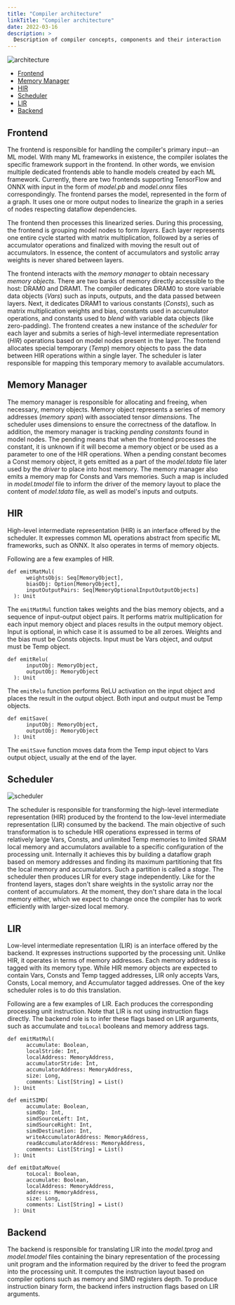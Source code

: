 ```yaml
---
title: "Compiler architecture"
linkTitle: "Compiler architecture"
date: 2022-03-16
description: >
  Description of compiler concepts, components and their interaction
---
```


![architecture](/images/compiler/architecture.png)

- [Frontend](#frontend)
- [Memory Manager](#memory_manager)
- [HIR](#hir)
- [Scheduler](#scheduler)
- [LIR](#lir)
- [Backend](#backend)

## Frontend

The frontend is responsible for handling the compiler's primary input--an ML model. With many ML frameworks in existence, the compiler isolates the specific framework support in the frontend. In other words, we envision multiple dedicated frontends able to handle models created by each ML framework. Currently, there are two frontends supporting TensorFlow and ONNX with input in the form of _model.pb_ and _model.onnx_ files correspondingly. The frontend parses the model, represented in the form of a graph. It uses one or more output nodes to linearize the graph in a series of nodes respecting dataflow dependencies.

The frontend then processes this linearized series. During this processing, the frontend is grouping model nodes to form _layers_. Each layer represents one entire cycle started with matrix multiplication, followed by a series of accumulator operations and finalized with moving the result out of accumulators. In essence, the content of accumulators and systolic array weights is never shared between layers.

The frontend interacts with the _memory manager_ to obtain necessary _memory objects_. There are two banks of memory directly accessible to the host: DRAM0 and DRAM1. The compiler dedicates DRAM0 to store variable data objects (_Vars_) such as inputs, outputs, and the data passed between layers. Next, it dedicates DRAM1 to various constants (_Consts_), such as matrix multiplication weights and bias, constants used in accumulator operations, and constants used to _blend_ with variable data objects (like zero-padding). The frontend creates a new instance of the _scheduler_ for each layer and submits a series of high-level intermediate representation (_HIR_) operations based on model nodes present in the layer. The frontend allocates special temporary (_Temp_) memory objects to pass the data between HIR operations within a single layer. The scheduler is later responsible for mapping this temporary memory to available accumulators.

## Memory Manager

The memory manager is responsible for allocating and freeing, when necessary, memory objects. Memory object represents a series of memory addresses (_memory span_) with associated tensor _dimensions_. The scheduler uses dimensions to ensure the correctness of the dataflow. In addition, the memory manager is tracking _pending constants_ found in model nodes. The pending means that when the frontend processes the constant, it is unknown if it will become a memory object or be used as a parameter to one of the HIR operations. When a pending constant becomes a Const memory object, it gets emitted as a part of the _model.tdata_ file later used by the _driver_ to place into host memory. The memory manager also emits a memory map for Consts and Vars memories. Such a map is included in _model.tmodel_ file to inform the driver of the memory layout to place the content of _model.tdata_ file, as well as model's inputs and outputs.

## HIR

High-level intermediate representation (HIR) is an interface offered by the scheduler. It expresses common ML operations abstract from specific ML frameworks, such as ONNX. It also operates in terms of memory objects.

Following are a few examples of HIR.

```
def emitMatMul(
      weightsObjs: Seq[MemoryObject],
      biasObj: Option[MemoryObject],
      inputOutputPairs: Seq[MemoryOptionalInputOutputObjects]
  ): Unit
```

The `emitMatMul` function takes weights and the bias memory objects, and a sequence of input-output object pairs. It performs matrix multiplication for each input memory object and places results in the output memory object. Input is optional, in which case it is assumed to be all zeroes. Weights and the bias must be Consts objects. Input must be Vars object, and output must be Temp object.

```
def emitRelu(
      inputObj: MemoryObject,
      outputObj: MemoryObject
  ): Unit
```

The `emitRelu` function performs ReLU activation on the input object and places the result in the output object. Both input and output must be Temp objects.

```
def emitSave(
      inputObj: MemoryObject,
      outputObj: MemoryObject
  ): Unit
```

The `emitSave` function moves data from the Temp input object to Vars output object, usually at the end of the layer.

## Scheduler

![scheduler](/images/compiler/scheduler.png)

The scheduler is responsible for transforming the high-level intermediate representation (HIR) produced by the frontend to the low-level intermediate representation (LIR) consumed by the backend. The main objective of such transformation is to schedule HIR operations expressed in terms of relatively large Vars, Consts, and unlimited Temp memories to limited SRAM local memory and accumulators available to a specific configuration of the processing unit. Internally it achieves this by building a dataflow graph based on memory addresses and finding its maximum partitioning that fits the local memory and accumulators. Such a partition is called a _stage_. The scheduler then produces LIR for every stage independently. Like for the frontend layers, stages don't share weights in the systolic array nor the content of accumulators. At the moment, they don't share data in the local memory either, which we expect to change once the compiler has to work efficiently with larger-sized local memory.

## LIR

Low-level intermediate representation (LIR) is an interface offered by the backend. It expresses instructions supported by the processing unit. Unlike HIR, it operates in terms of memory addresses. Each memory address is tagged with its memory type. While HIR memory objects are expected to contain Vars, Consts and Temp tagged addresses, LIR only accepts Vars, Consts, Local memory, and Accumulator tagged addresses. One of the key scheduler roles is to do this translation.

Following are a few examples of LIR. Each produces the corresponding processing unit instruction. Note that LIR is not using instruction flags directly. The backend role is to infer these flags based on LIR arguments, such as accumulate and `toLocal` booleans and memory address tags.

```
def emitMatMul(
      accumulate: Boolean,
      localStride: Int,
      localAddress: MemoryAddress,
      accumulatorStride: Int,
      accumulatorAddress: MemoryAddress,
      size: Long,
      comments: List[String] = List()
  ): Unit

def emitSIMD(
      accumulate: Boolean,
      simdOp: Int,
      simdSourceLeft: Int,
      simdSourceRight: Int,
      simdDestination: Int,
      writeAccumulatorAddress: MemoryAddress,
      readAccumulatorAddress: MemoryAddress,
      comments: List[String] = List()
  ): Unit

def emitDataMove(
      toLocal: Boolean,
      accumulate: Boolean,
      localAddress: MemoryAddress,
      address: MemoryAddress,
      size: Long,
      comments: List[String] = List()
  ): Unit
```

## Backend

The backend is responsible for translating LIR into the _model.tprog_ and _model.tmodel_ files containing the binary representation of the processing unit program and the information required by the driver to feed the program into the processing unit. It computes the instruction layout based on compiler options such as memory and SIMD registers depth. To produce instruction binary form, the backend infers instruction flags based on LIR arguments.